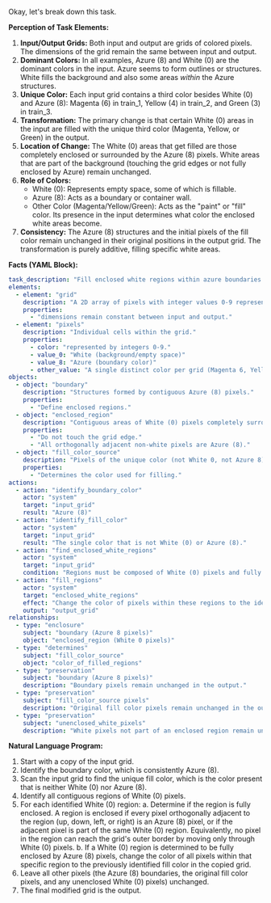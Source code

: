 Okay, let's break down this task.

**Perception of Task Elements:**

1.  **Input/Output Grids:** Both input and output are grids of colored pixels. The dimensions of the grid remain the same between input and output.
2.  **Dominant Colors:** In all examples, Azure (8) and White (0) are the dominant colors in the input. Azure seems to form outlines or structures. White fills the background and also some areas *within* the Azure structures.
3.  **Unique Color:** Each input grid contains a third color besides White (0) and Azure (8): Magenta (6) in train_1, Yellow (4) in train_2, and Green (3) in train_3.
4.  **Transformation:** The primary change is that certain White (0) areas in the input are filled with the unique third color (Magenta, Yellow, or Green) in the output.
5.  **Location of Change:** The White (0) areas that get filled are those completely enclosed or surrounded by the Azure (8) pixels. White areas that are part of the background (touching the grid edges or not fully enclosed by Azure) remain unchanged.
6.  **Role of Colors:**
    *   White (0): Represents empty space, some of which is fillable.
    *   Azure (8): Acts as a boundary or container wall.
    *   Other Color (Magenta/Yellow/Green): Acts as the "paint" or "fill" color. Its presence in the input determines what color the enclosed white areas become.
7.  **Consistency:** The Azure (8) structures and the initial pixels of the fill color remain unchanged in their original positions in the output grid. The transformation is purely additive, filling specific white areas.

**Facts (YAML Block):**


```yaml
task_description: "Fill enclosed white regions within azure boundaries using a specific fill color found elsewhere in the grid."
elements:
  - element: "grid"
    description: "A 2D array of pixels with integer values 0-9 representing colors."
    properties:
      - "dimensions remain constant between input and output."
  - element: "pixels"
    description: "Individual cells within the grid."
    properties:
      - color: "represented by integers 0-9."
      - value_0: "White (background/empty space)"
      - value_8: "Azure (boundary color)"
      - other_value: "A single distinct color per grid (Magenta 6, Yellow 4, Green 3) acting as the fill color."
objects:
  - object: "boundary"
    description: "Structures formed by contiguous Azure (8) pixels."
    properties:
      - "Define enclosed regions."
  - object: "enclosed_region"
    description: "Contiguous areas of White (0) pixels completely surrounded by Azure (8) pixels."
    properties:
      - "Do not touch the grid edge."
      - "All orthogonally adjacent non-white pixels are Azure (8)."
  - object: "fill_color_source"
    description: "Pixels of the unique color (not White 0, not Azure 8) present in the input."
    properties:
      - "Determines the color used for filling."
actions:
  - action: "identify_boundary_color"
    actor: "system"
    target: "input_grid"
    result: "Azure (8)"
  - action: "identify_fill_color"
    actor: "system"
    target: "input_grid"
    result: "The single color that is not White (0) or Azure (8)."
  - action: "find_enclosed_white_regions"
    actor: "system"
    target: "input_grid"
    condition: "Regions must be composed of White (0) pixels and fully enclosed by the boundary color (Azure 8)."
  - action: "fill_regions"
    actor: "system"
    target: "enclosed_white_regions"
    effect: "Change the color of pixels within these regions to the identified fill color."
    output: "output_grid"
relationships:
  - type: "enclosure"
    subject: "boundary (Azure 8 pixels)"
    object: "enclosed_region (White 0 pixels)"
  - type: "determines"
    subject: "fill_color_source"
    object: "color_of_filled_regions"
  - type: "preservation"
    subject: "boundary (Azure 8 pixels)"
    description: "Boundary pixels remain unchanged in the output."
  - type: "preservation"
    subject: "fill_color_source pixels"
    description: "Original fill color pixels remain unchanged in the output."
  - type: "preservation"
    subject: "unenclosed_white_pixels"
    description: "White pixels not part of an enclosed region remain unchanged."
```


**Natural Language Program:**

1.  Start with a copy of the input grid.
2.  Identify the boundary color, which is consistently Azure (8).
3.  Scan the input grid to find the unique fill color, which is the color present that is neither White (0) nor Azure (8).
4.  Identify all contiguous regions of White (0) pixels.
5.  For each identified White (0) region:
    a.  Determine if the region is fully enclosed. A region is enclosed if every pixel orthogonally adjacent to the region (up, down, left, or right) is an Azure (8) pixel, or if the adjacent pixel is part of the same White (0) region. Equivalently, no pixel in the region can reach the grid's outer border by moving only through White (0) pixels.
    b.  If a White (0) region is determined to be fully enclosed by Azure (8) pixels, change the color of all pixels within that specific region to the previously identified fill color in the copied grid.
6.  Leave all other pixels (the Azure (8) boundaries, the original fill color pixels, and any unenclosed White (0) pixels) unchanged.
7.  The final modified grid is the output.